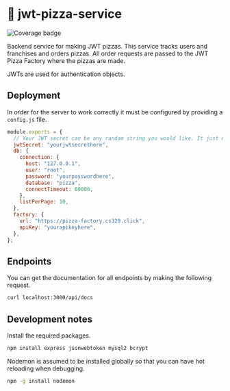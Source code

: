 # 🍕 jwt-pizza-service

![Coverage badge](https://pizza-factory.cs329.click/api/badge/kpk23/jwtpizzaservicecoverage)

Backend service for making JWT pizzas. This service tracks users and franchises and orders pizzas. All order requests are passed to the JWT Pizza Factory where the pizzas are made.

JWTs are used for authentication objects.

## Deployment

In order for the server to work correctly it must be configured by providing a `config.js` file.

```js
module.exports = {
  // Your JWT secret can be any random string you would like. It just needs to be secret.
  jwtSecret: "yourjwtsecrethere",
  db: {
    connection: {
      host: "127.0.0.1",
      user: "root",
      password: "yourpasswordhere",
      database: "pizza",
      connectTimeout: 60000,
    },
    listPerPage: 10,
  },
  factory: {
    url: "https://pizza-factory.cs329.click",
    apiKey: "yourapikeyhere",
  },
};
```

## Endpoints

You can get the documentation for all endpoints by making the following request.

```sh
curl localhost:3000/api/docs
```

## Development notes

Install the required packages.

```sh
npm install express jsonwebtoken mysql2 bcrypt
```

Nodemon is assumed to be installed globally so that you can have hot reloading when debugging.

```sh
npm -g install nodemon
```

